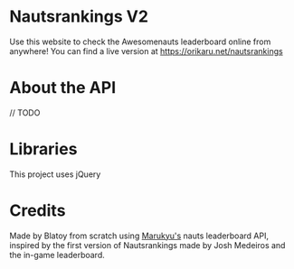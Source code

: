 # Nautsrankings V2
Use this website to check the Awesomenauts leaderboard online from anywhere! You can find a live version at https://orikaru.net/nautsrankings

# About the API
// TODO

# Libraries
This project uses jQuery

# Credits
Made by Blatoy from scratch using [Marukyu's](https://github.com/Marukyu/) nauts leaderboard API, inspired by the first version of Nautsrankings made by Josh Medeiros and the in-game leaderboard.
